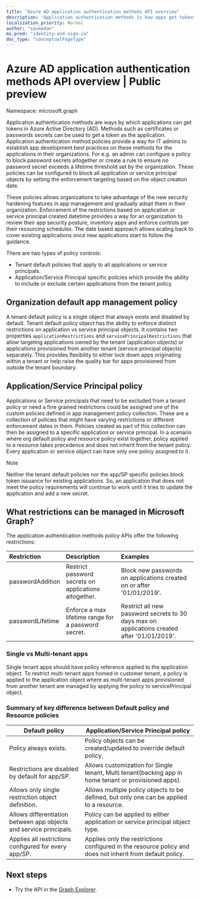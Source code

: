 ```yaml
---
title: "Azure AD application authentication methods API overview"
description: "Application authentication methods is how apps get tokens in Azure AD."
localization_priority: Normal
author: "saumadan"
ms.prod: "identity-and-sign-in"
doc_type: "conceptualPageType"
---
```


# Azure AD application authentication methods API overview | Public preview

Namespace: microsoft.graph

Application authentication methods are ways by which applications can get tokens in Azure Active Directory (AD). Methods such as certificates or passwords secrets can be used to get a token as the application.
Application authentication method policies provide a way for IT admins to establish app development best practices on these methods for the applications in their organizations. For e.g. an admin can configure a policy to block password secrets altogether or create a rule to ensure no password secret exceeds a lifetime threshold set by the organization. These policies can be configured to block all application or service principal objects by setting the enforcement targeting based on the object creation date.

These policies allows organizations to take advantage of the new security hardening features in app management and gradually adopt them in their organization. Enforcement of the restrictions based on application or service principal created datetime provides a way for an organization to review their app security posture, inventory apps and enforce controls per their resourcing schedules. The date based approach allows scaling back to cover existing applications once new applications start to follow the guidance.

There are two types of policy controls:

- Tenant default policies that apply to all applications or service principals.
- Application/Service Principal specific policies which provide the ability to include or exclude certain applications from the tenant policy.

## Organization default app management policy

A tenant default policy is a single object that always exists and disabled by default. Tenant default policy object has the ability to enforce distinct restrictions on application vs service principal objects.
It contains two properties `applicationRestrictions` and `servicePrincipalRestrictions` that allow targeting applications owned by the tenant (application objects) or applications provisioned from another tenant (service principal objects) separately. This provides flexibility to either lock down apps originating within a tenant or help raise the quality bar for apps provisioned from outside the tenant boundary.

## Application/Service Principal policy

Applications or Service principals that need to be excluded from a tenant policy or need a fine grained restrictions could be assigned one of the custom policies defined in app management policy collection. These are a collection of policies that might have varying restrictions or different enforcement dates in them.
Policies created as part of this collection can then be assigned to a specific application or service principal. In a scenario where org default policy and resource policy exist together, policy applied to a resource takes precedence and does not inherit from the tenant policy.
Every application or service object can have only one policy assigned to it.

> [!Note]
> Neither the tenant default policies nor the app/SP specific policies block token issuance for existing applications. So, an application that does not meet the policy requirements will continue to work until it tries to update the application and add a new secret.

## What restrictions can be managed in Microsoft Graph?

The application authentication methods policy APIs offer the following restrictions:

| Restriction      | Description                                           | Examples                                                                                     |
| :--------------- | :---------------------------------------------------- | :------------------------------------------------------------------------------------------- |
| passwordAddition | Restrict password secrets on applications altogether. | Block new passwords on applications created on or after '01/01/2019'.                        |
| passwordLifetime | Enforce a max lifetime range for a password secret.   | Restrict all new password secrets to 30 days max on applications created after '01/01/2019'. |

### Single vs Multi-tenant apps

Single tenant apps should have policy reference applied to the application object.
To restrict multi-tenant apps homed in customer tenant, a policy is applied to the application object where as multi-tenant apps provisioned from another tenant are managed by applying the policy to servicePrincipal object.

### Summary of key difference between Default policy and Resource policies

| Default policy                                                     | Application/Service Principal policy                                                                      |
| ------------------------------------------------------------------ | --------------------------------------------------------------------------------------------------------- |
| Policy always exists.                                              | Policy objects can be created/updated to override default policy.                                         |
| Restrictions are disabled by default for app/SP.                   | Allows customization for Single tenant, Multi tenant(backing app in home tenant or provisioned apps).     |
| Allows only single restriction object definition.                  | Allows multiple policy objects to be defined, but only one can be applied to a resource.                  |
| Allows differentiation between app objects and service principals. | Policy can be applied to either application or service principal object type.                             |
| Applies all restrictions configured for every app/SP.              | Applies only the restrictions configured in the resource policy and does not inherit from default policy. |

## Next steps

- Try the API in the [Graph Explorer](https://developer.microsoft.com/graph/graph-explorer).
